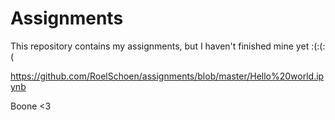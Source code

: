 # Assignments

This repository contains my assignments, but I haven't finished mine yet :(:(:(

https://github.com/RoelSchoen/assignments/blob/master/Hello%20world.ipynb

Boone <3
